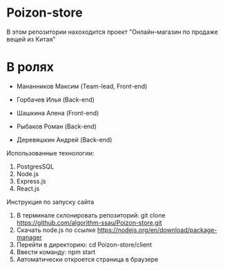 # Poizon-store
В этом репозитории нахоходится проект "Онлайн-магазин по продаже вещей из Китая"
# В ролях
- Мананников Максим (Team-lead, Front-end)

- Горбачев Илья (Back-end)

- Шашкина Алена (Front-end)

- Рыбаков Роман (Back-end)

- Деревяшкин Андрей (Back-end)

Использованные технологии:
1. PostgresSQL
2. Node.js
3. Express.js
4. React.js

Инструкция по запуску сайта
1. В терминале склонировать репозиторий: git clone https://github.com/algorithm-ssau/Poizon-store.git
2. Скачать node.js по ссылке https://nodejs.org/en/download/package-manager
3. Перейти в директорию: cd Poizon-store/client
4. Ввести команду: npm start
5. Автоматически откроется страница в браузере
